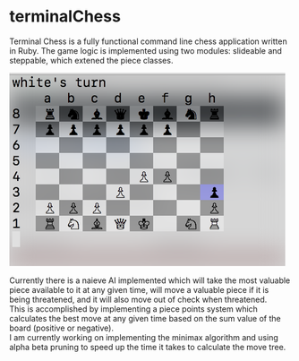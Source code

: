 # terminalChess

Terminal Chess is a fully functional command line chess application written in Ruby.
The game logic is implemented using two modules: slideable and steppable, which extened the piece classes. 

![terminal chess](https://github.com/paulstuartparker/terminalChess/blob/master/Screen%20Shot%202017-11-07%20at%2011.03.40%20PM.png)

Currently there is a naieve AI implemented which will take the most valuable piece available to it at any given time, will move a valuable piece if it is being threatened, and it will also move out of check when threatened.  
This is accomplished by implementing a piece points system which calculates the best move at any given time based on the sum
value of the board (positive or negative).  
I am currently working on implementing the minimax algorithm and using alpha
beta pruning to speed up the time it takes to calculate the move tree.  


